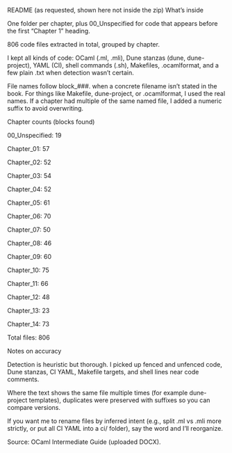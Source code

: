 README (as requested, shown here not inside the zip)
What’s inside

One folder per chapter, plus 00_Unspecified for code that appears before the first “Chapter 1” heading.

806 code files extracted in total, grouped by chapter.

I kept all kinds of code: OCaml (.ml, .mli), Dune stanzas (dune, dune-project), YAML (CI), shell commands (.sh), Makefiles, .ocamlformat, and a few plain .txt when detection wasn’t certain.

File names follow block_###.<ext> when a concrete filename isn’t stated in the book. For things like Makefile, dune-project, or .ocamlformat, I used the real names. If a chapter had multiple of the same named file, I added a numeric suffix to avoid overwriting.

Chapter counts (blocks found)

00_Unspecified: 19

Chapter_01: 57

Chapter_02: 52

Chapter_03: 54

Chapter_04: 52

Chapter_05: 61

Chapter_06: 70

Chapter_07: 50

Chapter_08: 46

Chapter_09: 60

Chapter_10: 75

Chapter_11: 66

Chapter_12: 48

Chapter_13: 23

Chapter_14: 73

Total files: 806

Notes on accuracy

Detection is heuristic but thorough. I picked up fenced and unfenced code, Dune stanzas, CI YAML, Makefile targets, and shell lines near code comments.

Where the text shows the same file multiple times (for example dune-project templates), duplicates were preserved with suffixes so you can compare versions.

If you want me to rename files by inferred intent (e.g., split .ml vs .mli more strictly, or put all CI YAML into a ci/ folder), say the word and I’ll reorganize.

Source: OCaml Intermediate Guide (uploaded DOCX). 

